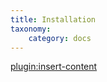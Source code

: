 ```yaml
---
title: Installation
taxonomy:
    category: docs
---
```


[plugin:insert-content](/_partials/installation?zootools)
